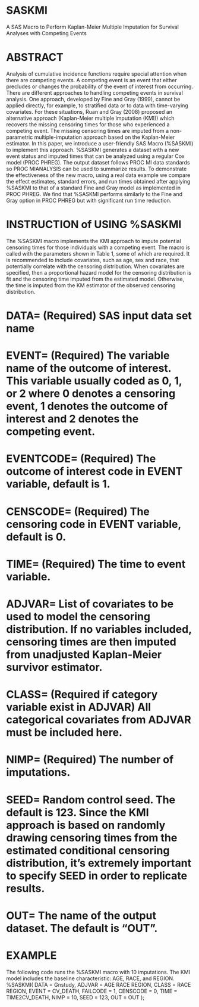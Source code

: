 # SASKMI
A SAS Macro to Perform Kaplan-Meier Multiple Imputation for Survival Analyses with Competing Events
# ABSTRACT
Analysis of cumulative incidence functions require special attention when there are competing events. A competing event is an event that either precludes or changes the probability of the event of interest from occurring. There are different approaches to handling competing events in survival analysis. One approach, developed by Fine and Gray (1999), cannot be applied directly, for example, to stratified data or to data with time-varying covariates. For these situations, Ruan and Gray (2008) proposed an alternative approach (Kaplan-Meier multiple imputation (KMI)) which recovers the missing censoring times for those who experienced a competing event. The missing censoring times are imputed from a non-parametric multiple-imputation approach based on the Kaplan-Meier estimator. In this paper, we introduce a user-friendly SAS Macro (%SASKMI) to implement this approach. %SASKMI generates a dataset with a new event status and imputed times that can be analyzed using a regular Cox model (PROC PHREG).  The output dataset follows PROC MI data standards so PROC MIANALYSIS can be used to summarize results. To demonstrate the effectiveness of the new macro, using a real data example we compare the effect estimates, standard errors, and run times obtained after applying %SASKMI to that of a standard Fine and Gray model as implemented in PROC PHREG. We find that %SASKMI performs similarly to the Fine and Gray option in PROC PHREG but with significant run time reduction.
# INSTRUCTION of USING %SASKMI
The %SASKMI macro implements the KMI approach to impute potential censoring times for those individuals with a competing event. The macro is called with the parameters shown in Table 1, some of which are required. It is recommended to include covariates, such as age, sex and race, that potentially correlate with the censoring distribution. When covariates are specified, then a proportional hazard model for the censoring distribution is fit and the censoring time imputed from the estimated model. Otherwise, the time is imputed from the KM estimator of the observed censoring distribution.
# DATA=	(Required) SAS input data set name
# EVENT= 	(Required) The variable name of the outcome of interest. This variable usually coded as 0, 1, or 2 where 0 denotes a censoring event, 1 denotes the outcome of interest and 2 denotes the competing event. 
# EVENTCODE=	(Required) The outcome of interest code in EVENT variable, default is 1. 
# CENSCODE=	(Required) The censoring code in EVENT variable, default is 0.
# TIME=	(Required) The time to event variable. 
# ADJVAR=	List of covariates to be used to model the censoring distribution. If no variables included, censoring times are then imputed from unadjusted Kaplan-Meier survivor estimator.
# CLASS=	(Required if category variable exist in ADJVAR) All categorical covariates from ADJVAR must be included here. 
# NIMP=	(Required) The number of imputations.
# SEED=	Random control seed. The default is 123. Since the KMI approach is based on randomly drawing censoring times from the estimated conditional censoring distribution, it’s extremely important to specify SEED in order to replicate results. 
# OUT=	The name of the output dataset. The default is “OUT”.

# EXAMPLE
The following code runs the %SASKMI macro with 10 imputations. The KMI model includes the baseline characteristic: AGE, RACE, and REGION. 
%SASKMI(
	DATA		= Gnstudy, 
	ADJVAR	= AGE RACE REGION,
	CLASS 	= RACE REGION,
	EVENT 	= CV_DEATH, 
	FAILCODE	= 1, 
  CENSCODE	= 0, 
	TIME 		= TIME2CV_DEATH, 
	NIMP 		= 10, 
	SEED 		= 123, 
	OUT 		= OUT
);

